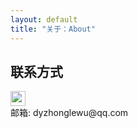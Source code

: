 ```yaml
---
layout: default
title: "关于：About"
---
```


<!-- ## 个人简介：

* 欧阳利平
* Web后台开发、Android应用开发爱好者
* 来自江西 现居广州
<a href="http://weibo.com/ouyanglip" title="微博联系我"><img src="http://www.sinaimg.cn/blog/developer/wiki/LOGO_32x32.png" width="24" height="24" style="display:inline-block;vertical-align:middle"></a><br/>
 <a href="http://www.zhihu.com/people/lippi-ouyang" title="知乎联系我"><img src="http://www.zhihu.com/favicon.ico" width="24" height="24" style="display:inline-block;vertical-align:middle"></a><br/> -->

## 联系方式

<p class="contact">
 <a href="https://github.com/LippiOuYang" title="Github联系我"><img src="https://github.com/wzl19930213" width="24" height="24" style="display:inline-block;vertical-align:middle"></a><br/>
 邮箱: dyzhonglewu@qq.com 
</p>

